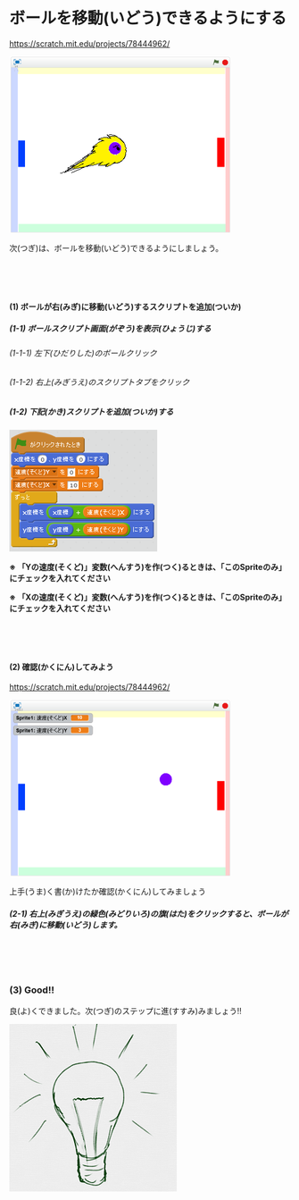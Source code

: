 # ボールを移動(いどう)できるようにする

https://scratch.mit.edu/projects/78444962/

![](about2.png)

次(つぎ)は、ボールを移動(いどう)できるようにしましょう。


<br>
<br>
<br>

#### (1) ボールが右(みぎ)に移動(いどう)するスクリプトを追加(ついか)
##### (1-1) ボールスクリプト画面(がぞう)を表示(ひょうじ)する
###### (1-1-1) 左下(ひだりした)のボールクリック
###### (1-1-2) 右上(みぎうえ)のスクリプトタブをクリック
##### (1-2) 下記(かき)スクリプトを追加(ついか)する
![](ball_script_001a.png)


**※ 「Yの速度(そくど)」変数(へんすう)を作(つく)るときは、「このSpriteのみ」にチェックを入れてください**

**※ 「Xの速度(そくど)」変数(へんすう)を作(つく)るときは、「このSpriteのみ」にチェックを入れてください**


<br>
<br>
<br>


#### (2) 確認(かくにん)してみよう
https://scratch.mit.edu/projects/78444962/

![](create_ball_scratch.png)

上手(うま)く書(か)けたか確認(かくにん)してみましょう

##### (2-1) 右上(みぎうえ)の緑色(みどりいろ)の旗(はた)をクリックすると、ボールが右(みぎ)に移動(いどう)します。


<br>
<br>
<br>


### (3) Good!!

良(よ)くできました。次(つぎ)のステップに進(すすみ)みましょう!!

![](../good.png)


